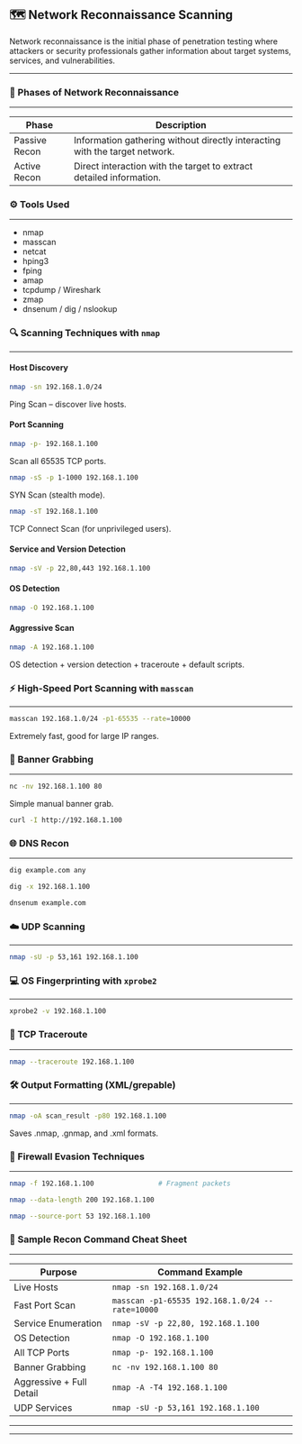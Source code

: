 ## 🗺️ Network Reconnaissance Scanning
Network reconnaissance is the initial phase of penetration testing where attackers or security professionals gather information about target systems, services, and vulnerabilities.
***
### 📜 Phases of Network Reconnaissance
***

| Phase | Description |
|---|---|
| Passive Recon | Information gathering without directly interacting with the target network. |
| Active Recon | Direct interaction with the target to extract detailed information. |

### ⚙️ Tools Used
***
*   nmap
*   masscan
*   netcat
*   hping3
*   fping
*   amap
*   tcpdump / Wireshark
*   zmap
*   dnsenum / dig / nslookup

### 🔍 Scanning Techniques with `nmap`
***
#### Host Discovery
```bash
nmap -sn 192.168.1.0/24
```
Ping Scan – discover live hosts.

#### Port Scanning
```bash
nmap -p- 192.168.1.100
```
Scan all 65535 TCP ports.
```bash
nmap -sS -p 1-1000 192.168.1.100
```
SYN Scan (stealth mode).
```bash
nmap -sT 192.168.1.100
```
TCP Connect Scan (for unprivileged users).

#### Service and Version Detection
```bash
nmap -sV -p 22,80,443 192.168.1.100
```

#### OS Detection
```bash
nmap -O 192.168.1.100
```

#### Aggressive Scan
```bash
nmap -A 192.168.1.100
```
OS detection + version detection + traceroute + default scripts.

### ⚡ High-Speed Port Scanning with `masscan`
***
```bash
masscan 192.168.1.0/24 -p1-65535 --rate=10000
```
Extremely fast, good for large IP ranges.

### 🎯 Banner Grabbing
***
```bash
nc -nv 192.168.1.100 80
```
Simple manual banner grab.
```bash
curl -I http://192.168.1.100
```

### 🌐 DNS Recon
***
```bash
dig example.com any
```
```bash
dig -x 192.168.1.100
```
```bash
dnsenum example.com
```

### ☁️ UDP Scanning
***
```bash
nmap -sU -p 53,161 192.168.1.100
```

### 💻 OS Fingerprinting with `xprobe2`
***
```bash
xprobe2 -v 192.168.1.100
```

### 📡 TCP Traceroute
***
```bash
nmap --traceroute 192.168.1.100
```

### 🛠️ Output Formatting (XML/grepable)
***
```bash
nmap -oA scan_result -p80 192.168.1.100
```
Saves .nmap, .gnmap, and .xml formats.

### 🧱 Firewall Evasion Techniques
***
```bash
nmap -f 192.168.1.100                # Fragment packets
```
```bash
nmap --data-length 200 192.168.1.100
```
```bash
nmap --source-port 53 192.168.1.100
```

### 📄 Sample Recon Command Cheat Sheet
***

| Purpose                  | Command Example                                 |
| ------------------------ | ----------------------------------------------- |
| Live Hosts               | `nmap -sn 192.168.1.0/24`                       |
| Fast Port Scan           | `masscan -p1-65535 192.168.1.0/24 --rate=10000` |
| Service Enumeration      | `nmap -sV -p 22,80, 192.168.1.100`              |
| OS Detection             | `nmap -O 192.168.1.100`                         |
| All TCP Ports            | `nmap -p- 192.168.1.100`                        |
| Banner Grabbing          | `nc -nv 192.168.1.100 80`                       |
| Aggressive + Full Detail | `nmap -A -T4 192.168.1.100`                     |
| UDP Services             | `nmap -sU -p 53,161 192.168.1.100`              |

---
---
